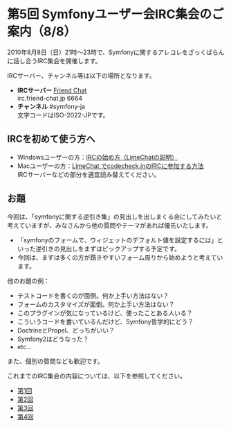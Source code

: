 第5回 Symfonyユーザー会IRC集会のご案内（8/8）
=============================================

2010年8月8日（日）21時～23時で、Symfonyに関するアレコレをざっくばらんに話し合うIRC集会を開催します。

IRCサーバー、チャンネル等は以下の場所となります。

- **IRCサーバー** [Friend Chat](http://www.friend.td.nu/)<br />
  irc.friend-chat.jp 6664
- **チャンネル**  #symfony-ja<br />
  文字コードはISO-2022-JPです。



IRCを初めて使う方へ
-------------------

- Windowsユーザーの方：[IRCの始め方（LimeChatの説明）](http://www.friend.td.nu/limechat2/index.html)
- Macユーザーの方：[LimeChat でcodecheck.inのIRCに参加する方法](http://blog.cgfm.jp/garyu/archives/942)<br />
  IRCサーバーなどの部分を適宜読み替えてください。



お題
----

今回は、「symfonyに関する逆引き集」の見出しを出しまくる会にしてみたいと考えていますが、みなさんから他の質問やテーマがあれば優先いたします。
- 「symfonyのフォームで、ウィジェットのデフォルト値を設定するには」といった逆引きの見出しをまずはピックアップする予定です。
- 今回は、まずは多くの方が躓きやすいフォーム周りから始めようと考えています。


他のお題の例：

- テストコードを書くのが面倒。何か上手い方法はない？
- フォームのカスタマイズが面倒。何か上手い方法はない？
- このプラグインが気になっているけど、使ったことある人いる？
- こういうコードを書いているんだけど、Symfony哲学的にどう？
- DoctrineとPropel、どっちがいい？
- Symfony2はどうなった？
- etc...

また、個別の質問なども歓迎です。


これまでのIRC集会の内容については、以下を参照してください。

- [第1回](../blog/20100606-IRC-01)
- [第2回](../blog/20100620-irc-02)
- [第3回](../blog/20100704-irc-03)
- [第4回](../blog/20100718-irc-04)


